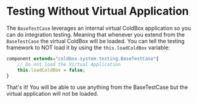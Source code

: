 # Testing Without Virtual Application

The `BaseTestCase` leverages an internal virtual ColdBox application so you can do integration testing. Meaning that whenever you extend from the `BaseTestCase` the virtual ColdBox will be loaded. You can tell the testing framework to NOT load it by using the `this.loadColdBox` variable:

```js
component extends="coldbox.system.testing.BaseTestCase"{
	// Do not load the Virtual Application
	this.loadColdBox = false;
}
```

That's it! You will be able to use anything from the BaseTestCase but the virtual application will not be loaded.
